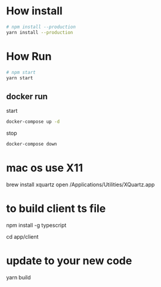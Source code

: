 # How install
```bash
# npm install --production
yarn install --production

```

# How Run
```bash
# npm start
yarn start
```
## docker run
start
```bash
docker-compose up -d
```
stop
```bash
docker-compose down 
```

# mac os use X11
brew install xquartz
open /Applications/Utilities/XQuartz.app

# to build client ts file
npm install -g typescript

cd app/client
# update to your new code
yarn build